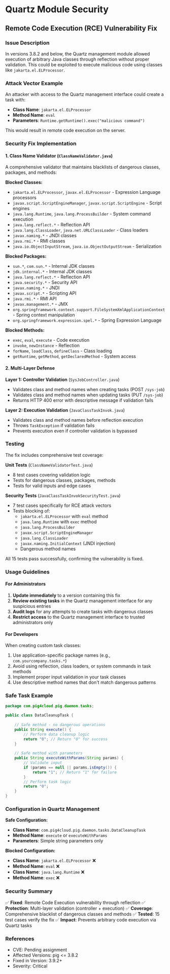 # Quartz Module Security

## Remote Code Execution (RCE) Vulnerability Fix

### Issue Description
In versions 3.8.2 and below, the Quartz management module allowed execution of arbitrary Java classes through reflection without proper validation. This could be exploited to execute malicious code using classes like `jakarta.el.ELProcessor`.

### Attack Vector Example
An attacker with access to the Quartz management interface could create a task with:
- **Class Name**: `jakarta.el.ELProcessor`
- **Method Name**: `eval`
- **Parameters**: `Runtime.getRuntime().exec("malicious command")`

This would result in remote code execution on the server.

### Security Fix Implementation

#### 1. Class Name Validator (`ClassNameValidator.java`)
A comprehensive validator that maintains blacklists of dangerous classes, packages, and methods:

**Blocked Classes:**
- `jakarta.el.ELProcessor`, `javax.el.ELProcessor` - Expression Language processors
- `javax.script.ScriptEngineManager`, `javax.script.ScriptEngine` - Script engines
- `java.lang.Runtime`, `java.lang.ProcessBuilder` - System command execution
- `java.lang.reflect.*` - Reflection API
- `java.lang.ClassLoader`, `java.net.URLClassLoader` - Class loaders
- `javax.naming.*` - JNDI classes
- `java.rmi.*` - RMI classes
- `java.io.ObjectInputStream`, `java.io.ObjectOutputStream` - Serialization

**Blocked Packages:**
- `sun.*`, `com.sun.*` - Internal JDK classes
- `jdk.internal.*` - Internal JDK classes
- `java.lang.reflect.*` - Reflection API
- `java.security.*` - Security API
- `javax.naming.*` - JNDI
- `javax.script.*` - Scripting API
- `java.rmi.*` - RMI API
- `javax.management.*` - JMX
- `org.springframework.context.support.FileSystemXmlApplicationContext` - Spring context manipulation
- `org.springframework.expression.spel.*` - Spring Expression Language

**Blocked Methods:**
- `exec`, `eval`, `execute` - Code execution
- `invoke`, `newInstance` - Reflection
- `forName`, `loadClass`, `defineClass` - Class loading
- `getRuntime`, `getMethod`, `getDeclaredMethod` - System access

#### 2. Multi-Layer Defense

**Layer 1: Controller Validation** (`SysJobController.java`)
- Validates class and method names when creating tasks (POST `/sys-job`)
- Validates class and method names when updating tasks (PUT `/sys-job`)
- Returns HTTP 400 error with descriptive message if validation fails

**Layer 2: Execution Validation** (`JavaClassTaskInvok.java`)
- Validates class and method names before reflection execution
- Throws `TaskException` if validation fails
- Prevents execution even if controller validation is bypassed

### Testing

The fix includes comprehensive test coverage:

**Unit Tests** (`ClassNameValidatorTest.java`)
- 8 test cases covering validation logic
- Tests for dangerous classes, packages, methods
- Tests for valid inputs and edge cases

**Security Tests** (`JavaClassTaskInvokSecurityTest.java`)
- 7 test cases specifically for RCE attack vectors
- Tests blocking of:
  - `jakarta.el.ELProcessor` with `eval` method
  - `java.lang.Runtime` with `exec` method
  - `java.lang.ProcessBuilder` 
  - `javax.script.ScriptEngineManager`
  - `java.lang.ClassLoader`
  - `javax.naming.InitialContext` (JNDI injection)
  - Dangerous method names

All 15 tests pass successfully, confirming the vulnerability is fixed.

### Usage Guidelines

#### For Administrators
1. **Update immediately** to a version containing this fix
2. **Review existing tasks** in the Quartz management interface for any suspicious entries
3. **Audit logs** for any attempts to create tasks with dangerous classes
4. **Restrict access** to the Quartz management interface to trusted administrators only

#### For Developers
When creating custom task classes:
1. Use application-specific package names (e.g., `com.yourcompany.tasks.*`)
2. Avoid using reflection, class loaders, or system commands in task methods
3. Implement proper input validation in your task classes
4. Use descriptive method names that don't match dangerous patterns

### Safe Task Example

```java
package com.pig4cloud.pig.daemon.tasks;

public class DataCleanupTask {
    
    // Safe method - no dangerous operations
    public String execute() {
        // Perform data cleanup logic
        return "0"; // Return "0" for success
    }
    
    // Safe method with parameters
    public String executeWithParams(String params) {
        // Validate input
        if (params == null || params.isEmpty()) {
            return "1"; // Return "1" for failure
        }
        // Perform task logic
        return "0";
    }
}
```

### Configuration in Quartz Management

**Safe Configuration:**
- **Class Name**: `com.pig4cloud.pig.daemon.tasks.DataCleanupTask`
- **Method Name**: `execute` or `executeWithParams`
- **Parameters**: Simple string parameters only

**Blocked Configuration:**
- **Class Name**: `jakarta.el.ELProcessor` ❌
- **Method Name**: `eval` ❌
- **Class Name**: `java.lang.Runtime` ❌
- **Method Name**: `exec` ❌

### Security Summary

✅ **Fixed**: Remote Code Execution vulnerability through reflection
✅ **Protection**: Multi-layer validation (controller + execution)
✅ **Coverage**: Comprehensive blacklist of dangerous classes and methods
✅ **Tested**: 15 test cases verify the fix
✅ **Impact**: Prevents arbitrary code execution via Quartz tasks

### References

- CVE: Pending assignment
- Affected Versions: pig <= 3.8.2
- Fixed in Version: 3.9.2+
- Severity: Critical
